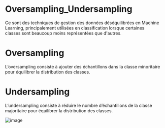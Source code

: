 # Oversampling_Undersampling
Ce sont des techniques de gestion des données déséquilibrées en Machine Learning, principalement utilisées en classification lorsque certaines classes sont beaucoup moins représentées que d'autres.

# Oversampling
L’oversampling consiste à ajouter des échantillons dans la classe minoritaire pour équilibrer la distribution des classes.

# Undersampling 
L’undersampling consiste à réduire le nombre d’échantillons de la classe majoritaire pour équilibrer la distribution des classes.

![image](https://github.com/user-attachments/assets/34044cdb-354c-4958-8c43-79b3df71a035)
